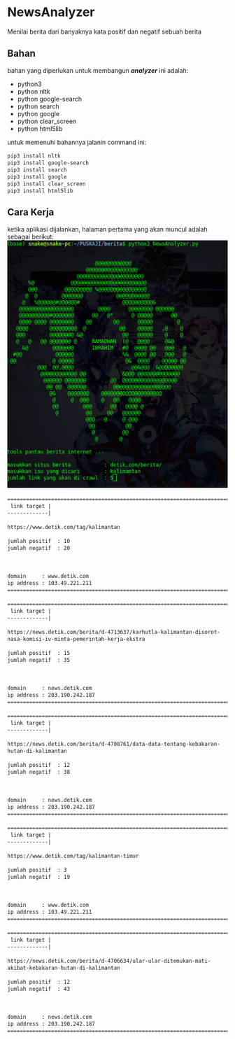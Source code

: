 # NewsAnalyzer
Menilai berita dari banyaknya kata positif dan negatif sebuah berita

## Bahan
bahan yang diperlukan untuk membangun ***analyzer*** ini adalah:
- python3
- python nltk
- python google-search
- python search
- python google
- python clear_screen
- python html5lib

untuk memenuhi bahannya jalanin command ini:
```
pip3 install nltk
pip3 install google-search
pip3 install search
pip3 install google
pip3 install clear_screen
pip3 install html5lib
```
## Cara Kerja
ketika aplikasi dijalankan, halaman pertama yang akan muncul adalah sebagai berikut:
<br />
![Screenshot](1.png)

```
========================================================================
 link target |
-------------|

https://www.detik.com/tag/kalimantan

jumlah positif  : 10
jumlah negatif  : 20



domain     : www.detik.com
ip address : 103.49.221.211
========================================================================

========================================================================
 link target |
-------------|

https://news.detik.com/berita/d-4713637/karhutla-kalimantan-disorot-nasa-komisi-iv-minta-pemerintah-kerja-ekstra

jumlah positif  : 15
jumlah negatif  : 35



domain     : news.detik.com
ip address : 203.190.242.187
========================================================================

========================================================================
 link target |
-------------|

https://news.detik.com/berita/d-4708761/data-data-tentang-kebakaran-hutan-di-kalimantan

jumlah positif  : 12
jumlah negatif  : 38



domain     : news.detik.com
ip address : 203.190.242.187
========================================================================

========================================================================
 link target |
-------------|

https://www.detik.com/tag/kalimantan-timur

jumlah positif  : 3
jumlah negatif  : 19



domain     : www.detik.com
ip address : 103.49.221.211
========================================================================

========================================================================
 link target |
-------------|

https://news.detik.com/berita/d-4706634/ular-ular-ditemukan-mati-akibat-kebakaran-hutan-di-kalimantan

jumlah positif  : 12
jumlah negatif  : 43



domain     : news.detik.com
ip address : 203.190.242.187
========================================================================
```
